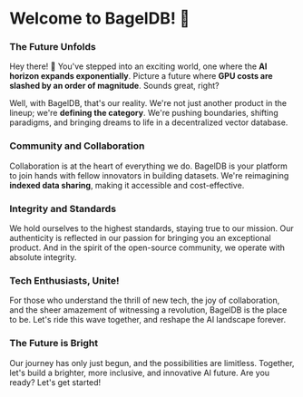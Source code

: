 # Welcome to BagelDB! 🚀

### **The Future Unfolds**

Hey there! 👋 You've stepped into an exciting world, one where the **AI horizon expands exponentially**. Picture a future where **GPU costs are slashed by an order of magnitude**. Sounds great, right? 

Well, with BagelDB, that's our reality. We're not just another product in the lineup; we're **defining the category**. We're pushing boundaries, shifting paradigms, and bringing dreams to life in a decentralized vector database.

### **Community and Collaboration**

Collaboration is at the heart of everything we do. BagelDB is your platform to join hands with fellow innovators in building datasets. We're reimagining **indexed data sharing**, making it accessible and cost-effective.

### **Integrity and Standards**

We hold ourselves to the highest standards, staying true to our mission. Our authenticity is reflected in our passion for bringing you an exceptional product. And in the spirit of the open-source community, we operate with absolute integrity.

### **Tech Enthusiasts, Unite!**

For those who understand the thrill of new tech, the joy of collaboration, and the sheer amazement of witnessing a revolution, BagelDB is the place to be. Let's ride this wave together, and reshape the AI landscape forever.

### **The Future is Bright**

Our journey has only just begun, and the possibilities are limitless. Together, let's build a brighter, more inclusive, and innovative AI future. Are you ready? Let's get started!


